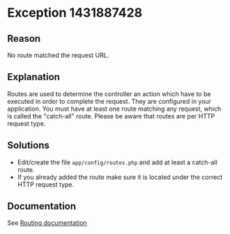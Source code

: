 # Exception 1431887428

## Reason

No route matched the request URL.

## Explanation

Routes are used to determine the controller an action which have to be executed in order to complete the request.
They are configured in your application.
You must have at least one route matching any request, which is called the "catch-all" route.
Please be aware that routes are per HTTP request type.

## Solutions

* Edit/create the file `app/config/routes.php` and add at least a catch-all route.
* If you already added the route make sure it is located under the correct HTTP request type.

## Documentation

See [Routing documentation](../Routing.md)
